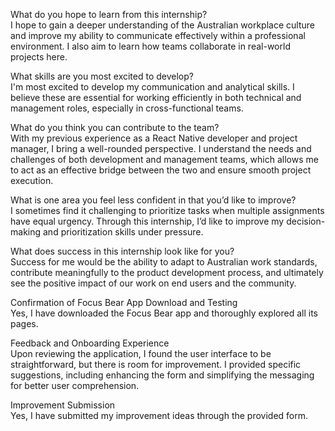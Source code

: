 What do you hope to learn from this internship?<br>
I hope to gain a deeper understanding of the Australian workplace culture and improve my ability to communicate effectively within a professional environment. I also aim to learn how teams collaborate in real-world projects here.

What skills are you most excited to develop?<br>
I'm most excited to develop my communication and analytical skills. I believe these are essential for working efficiently in both technical and management roles, especially in cross-functional teams.

What do you think you can contribute to the team?<br>
With my previous experience as a React Native developer and project manager, I bring a well-rounded perspective. I understand the needs and challenges of both development and management teams, which allows me to act as an effective bridge between the two and ensure smooth project execution.

What is one area you feel less confident in that you’d like to improve?<br>
I sometimes find it challenging to prioritize tasks when multiple assignments have equal urgency. Through this internship, I’d like to improve my decision-making and prioritization skills under pressure.

What does success in this internship look like for you?<br>
Success for me would be the ability to adapt to Australian work standards, contribute meaningfully to the product development process, and ultimately see the positive impact of our work on end users and the community.

Confirmation of Focus Bear App Download and Testing<br>
Yes, I have downloaded the Focus Bear app and thoroughly explored all its pages.

Feedback and Onboarding Experience<br>
Upon reviewing the application, I found the user interface to be straightforward, but there is room for improvement. I provided specific suggestions, including enhancing the form and simplifying the messaging for better user comprehension.

Improvement Submission<br>
Yes, I have submitted my improvement ideas through the provided form.
